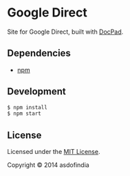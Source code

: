 # Google Direct

Site for Google Direct, built with [DocPad](http://docpad.org).


## Dependencies

* [npm](https://npmjs.org)


## Development

``` bash
$ npm install
$ npm start
```


## License

Licensed under the [MIT License](LICENSE.md).

Copyright &copy; 2014 asdofindia
